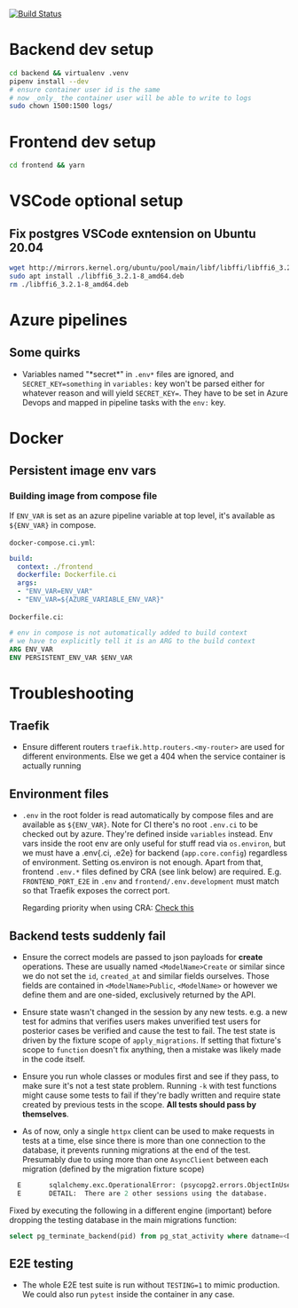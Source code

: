 
[![Build Status](https://dev.azure.com/danicc097/devops-tests/_apis/build/status/danicc097.FastAPI-React-Postgres-Docker-Traefik-template?branchName=dev)](https://dev.azure.com/danicc097/devops-tests/_build/latest?definitionId=5&branchName=dev)

# Backend dev setup

```bash
cd backend && virtualenv .venv
pipenv install --dev
# ensure container user id is the same
# now _only_ the container user will be able to write to logs
sudo chown 1500:1500 logs/
```

# Frontend dev setup

```bash
cd frontend && yarn
```

# VSCode optional setup

## Fix postgres VSCode exntension on Ubuntu 20.04

```bash
wget http://mirrors.kernel.org/ubuntu/pool/main/libf/libffi/libffi6_3.2.1-8_amd64.deb
sudo apt install ./libffi6_3.2.1-8_amd64.deb
rm ./libffi6_3.2.1-8_amd64.deb

```

# Azure pipelines

## Some quirks

- Variables named "\*secret\*" in ``.env*`` files are ignored, and ``SECRET_KEY=something`` in ``variables:`` key won't be parsed either for whatever reason and will yield ``SECRET_KEY=``. They have to be set in Azure Devops and mapped in pipeline tasks with the ``env:`` key.

# Docker

## Persistent image env vars

### Building image from compose file

If ``ENV_VAR`` is set as an azure pipeline variable at top level, it's available as ``${ENV_VAR}`` in compose.

``docker-compose.ci.yml``:

```yaml
build:
  context: ./frontend
  dockerfile: Dockerfile.ci
  args:
  - "ENV_VAR=ENV_VAR"
  - "ENV_VAR=${AZURE_VARIABLE_ENV_VAR}"
```

``Dockerfile.ci``:

```dockerfile
# env in compose is not automatically added to build context
# we have to explicitly tell it is an ARG to the build context
ARG ENV_VAR
ENV PERSISTENT_ENV_VAR $ENV_VAR
```

# Troubleshooting

## Traefik

- Ensure different routers ``traefik.http.routers.<my-router>`` are used for different environments. Else we get a 404 when the service container is actually running

## Environment files

- ``.env`` in the root folder is read automatically by compose files and are available as ``${ENV_VAR}``. Note for CI there's no root ``.env.ci`` to be checked out by azure. They're defined inside ``variables`` instead.
  Env vars inside the root env are only useful for stuff read via ``os.environ``, but we must have a .env{.ci, .e2e} for backend (``app.core.config``) regardless of environment. Setting os.environ is not enough.
  Apart from that, frontend ``.env.*`` files defined by CRA (see link below) are required.
  E.g. ``FRONTEND_PORT_E2E`` in ``.env`` and ``frontend/.env.development`` must match so that Traefik exposes the correct port.

  Regarding priority when using CRA: [Check this](https://create-react-app.dev/docs/adding-custom-environment-variables#adding-development-environment-variables-in-env)

## Backend tests suddenly fail

- Ensure the correct models are passed to json payloads for **create** operations. These are usually named ``<ModelName>Create`` or similar since we do not set the ``id``, ``created_at`` and similar fields ourselves. Those fields are contained in ``<ModelName>Public``, ``<ModelName>`` or however we define them and are one-sided, exclusively returned by the API.

- Ensure state wasn't changed in the session by any new tests. e.g. a new test for admins that verifies users makes unverified test users for posterior cases be verified and cause the test to fail. The test state is driven by the fixture scope of ``apply_migrations``. If setting that fixture's scope to ``function`` doesn't fix anything, then a mistake was likely made in the code itself.

- Ensure you run whole classes or modules first and see if they pass, to make sure it's not a test state problem. Running ``-k`` with test functions might cause some tests to fail if they're badly written and require state created by previous tests in the scope. **All tests should pass by themselves**.

- As of now, only a single ``httpx`` client can be used to make requests in tests at a time, else since there is more than one connection to the database, it prevents running migrations at the end of the test. Presumably due to using more than one ``AsyncClient`` between each migration (defined by the migration fixture scope)
```python
  E       sqlalchemy.exc.OperationalError: (psycopg2.errors.ObjectInUse) database "postgres_test" is being accessed by other users
  E       DETAIL:  There are 2 other sessions using the database.
```
Fixed by executing the following in a different engine (important) before dropping the testing database in the main migrations function:
```sql
select pg_terminate_backend(pid) from pg_stat_activity where datname=<DATABASE_NAME>;
```

## E2E testing

- The whole E2E test suite is run without ``TESTING=1`` to mimic production. We could also run ``pytest`` inside the container in any case.

